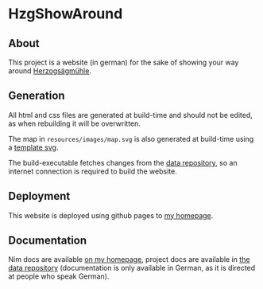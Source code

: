 # HzgShowAround

## About

This project is a website (in german) for the sake of showing your way around
[Herzogsägmühle](https://www.herzogsaegmuehle.de/).

## Generation

All html and css files are generated at build-time and should not be edited, as when rebuilding it will be overwritten.

The map in `resources/images/map.svg` is also generated at build-time using a [template svg](https://github.com/nirokay/HzgShowAroundData/blob/master/resources/images/map.svg).

The build-executable fetches changes from the [data repository](https://github.com/nirokay/HzgShowAroundData), so an internet connection is required to build the website.

## Deployment

This website is deployed using github pages to [my homepage](https://nirokay.github.io/HzgShowAround).

## Documentation

Nim docs are available [on my homepage](https://nirokay.github.io/nim-docs/hzgshowaround/hzgshowaround.html), project docs are available in
[the data repository](https://github.com/nirokay/HzgShowAroundData#dateistrukturen) (documentation is only available in German, as it is directed at people who speak German).
